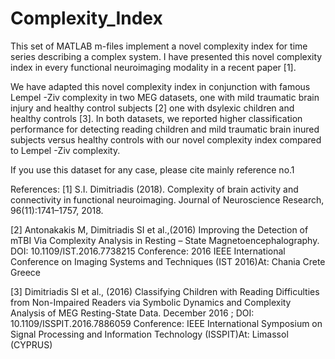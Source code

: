 # Complexity_Index


This set of MATLAB m-files implement a novel complexity index for time series describing a complex system.
I have presented this novel complexity index in every functional neuroimaging modality in a recent paper [1].

We have adapted this novel complexity index in conjunction with famous Lempel -Ziv complexity
in two MEG datasets,  one with mild traumatic brain injury and healthy control subjects [2]
one with dsylexic children and healthy controls [3].
In both datasets, we reported higher classification performance for detecting reading children and
mild traumatic brain inured subjects versus healthy controls with our novel complexity index
compared to Lempel -Ziv complexity.

If you use this dataset for any case, please cite mainly reference no.1

References:
[1] S.I. Dimitriadis (2018). Complexity of brain activity and connectivity in functional neuroimaging. Journal of Neuroscience
Research, 96(11):1741–1757, 2018.

[2] Antonakakis M, Dimitriadis SI et al.,(2016) Improving the Detection of mTBI Via Complexity Analysis in Resting – State Magnetoencephalography.
   DOI: 10.1109/IST.2016.7738215
Conference: 2016 IEEE International Conference on Imaging Systems and Techniques (IST 2016)At: Chania Crete Greece

[3] Dimitriadis SI et al., (2016) Classifying Children with Reading Difficulties from Non-Impaired Readers via Symbolic Dynamics and Complexity Analysis of MEG Resting-State Data.
December 2016 ; DOI: 10.1109/ISSPIT.2016.7886059
Conference: IEEE International Symposium on Signal Processing and Information Technology (ISSPIT)At: Limassol (CYPRUS)
